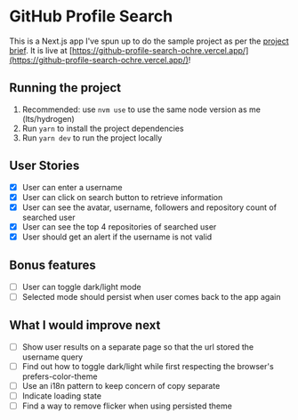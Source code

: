 # GitHub Profile Search

This is a Next.js app I've spun up to do the sample project as per the [project brief](https://github.com/florinpop17/app-ideas/blob/master/Projects/2-Intermediate/GitHub-Profiles.md). It is live at [https://github-profile-search-ochre.vercel.app/](https://github-profile-search-ochre.vercel.app/)!

## Running the project

1. Recommended: use `nvm use` to use the same node version as me (lts/hydrogen)
2. Run `yarn` to install the project dependencies
3. Run `yarn dev` to run the project locally

## User Stories

-   [x] User can enter a username
-   [x] User can click on search button to retrieve information
-   [x] User can see the avatar, username, followers and repository count of searched user
-   [x] User can see the top 4 repositories of searched user
-   [x] User should get an alert if the username is not valid

## Bonus features

-  [ ] User can toggle dark/light mode
-  [ ] Selected mode should persist when user comes back to the app again

## What I would improve next

- [ ] Show user results on a separate page so that the url stored the username query
- [ ] Find out how to toggle dark/light while first respecting the browser's prefers-color-theme
- [ ] Use an i18n pattern to keep concern of copy separate
- [ ] Indicate loading state
- [ ] Find a way to remove flicker when using persisted theme